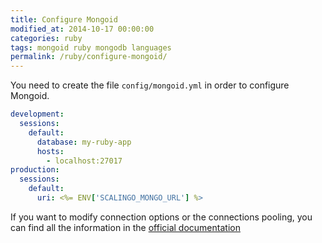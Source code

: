 ```yaml
---
title: Configure Mongoid
modified_at: 2014-10-17 00:00:00
categories: ruby
tags: mongoid ruby mongodb languages
permalink: /ruby/configure-mongoid/
---
```


You need to create the file `config/mongoid.yml` in order to configure Mongoid.

```yaml
development:
  sessions:
    default:
      database: my-ruby-app
      hosts:
        - localhost:27017
production:
  sessions:
    default:
      uri: <%= ENV['SCALINGO_MONGO_URL'] %>
```

If you want to modify connection options or the connections pooling, you can
find all the information in the [official
documentation](http://mongoid.org/en/mongoid/docs/installation.html)

